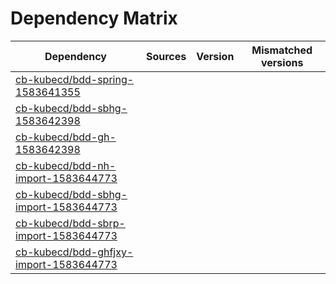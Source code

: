 # Dependency Matrix

Dependency | Sources | Version | Mismatched versions
---------- | ------- | ------- | -------------------
[cb-kubecd/bdd-spring-1583641355](https://github.com/cb-kubecd/bdd-spring-1583641355.git) |  | []() | 
[cb-kubecd/bdd-sbhg-1583642398](https://github.com/cb-kubecd/bdd-sbhg-1583642398.git) |  | []() | 
[cb-kubecd/bdd-gh-1583642398](https://github.com/cb-kubecd/bdd-gh-1583642398.git) |  | []() | 
[cb-kubecd/bdd-nh-import-1583644773](https://github.com/cb-kubecd/bdd-nh-import-1583644773.git) |  | []() | 
[cb-kubecd/bdd-sbhg-import-1583644773](https://github.com/cb-kubecd/bdd-sbhg-import-1583644773.git) |  | []() | 
[cb-kubecd/bdd-sbrp-import-1583644773](https://github.com/cb-kubecd/bdd-sbrp-import-1583644773.git) |  | []() | 
[cb-kubecd/bdd-ghfjxy-import-1583644773](https://github.com/cb-kubecd/bdd-ghfjxy-import-1583644773.git) |  | []() | 
